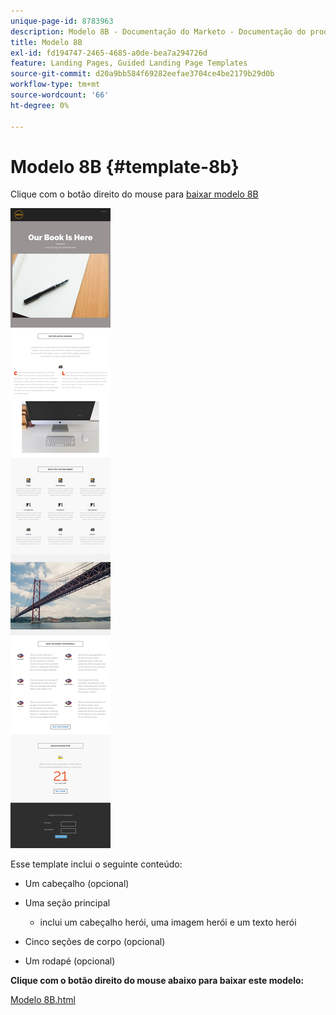 ```yaml
---
unique-page-id: 8783963
description: Modelo 8B - Documentação do Marketo - Documentação do produto
title: Modelo 8B
exl-id: fd194747-2465-4685-a0de-bea7a294726d
feature: Landing Pages, Guided Landing Page Templates
source-git-commit: d20a9bb584f69282eefae3704ce4be2179b29d0b
workflow-type: tm+mt
source-wordcount: '66'
ht-degree: 0%

---
```


# Modelo 8B {#template-8b}

Clique com o botão direito do mouse para [baixar modelo 8B](https://experienceleague.adobe.com/landing/marketo/lp-templates/template-8b.html)

![](assets/image2015-7-29-13-3a56-3a13.png)

Esse template inclui o seguinte conteúdo:

* Um cabeçalho (opcional)
* Uma seção principal

   * inclui um cabeçalho herói, uma imagem herói e um texto herói

* Cinco seções de corpo (opcional)
* Um rodapé (opcional)

**Clique com o botão direito do mouse abaixo para baixar este modelo:**

[Modelo 8B.html](https://experienceleague.adobe.com/landing/marketo/lp-templates/template-8b.html)
